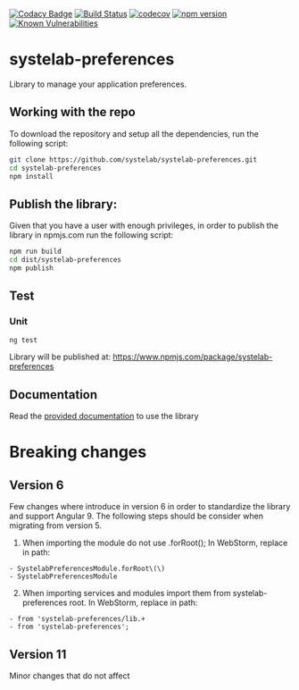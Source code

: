 [![Codacy Badge](https://app.codacy.com/project/badge/Grade/635d0f66966343b18947be60cb680a4d)](https://www.codacy.com/gh/systelab/systelab-preferences/dashboard?utm_source=github.com&amp;utm_medium=referral&amp;utm_content=systelab/systelab-preferences&amp;utm_campaign=Badge_Grade)
[![Build Status](https://travis-ci.com/systelab/systelab-preferences.svg?branch=master)](https://travis-ci.com/systelab/systelab-preferences)
[![codecov](https://codecov.io/gh/systelab/systelab-preferences/branch/master/graph/badge.svg)](https://codecov.io/gh/systelab/systelab-preferences)
[![npm version](https://badge.fury.io/js/systelab-preferences.svg)](https://badge.fury.io/js/systelab-preferences)
[![Known Vulnerabilities](https://snyk.io/test/github/systelab/systelab-preferences/badge.svg?targetFile=package.json)](https://snyk.io/test/github/systelab/systelab-preferences?targetFile=package.json)

# systelab-preferences

Library to manage your application preferences.

## Working with the repo

To download the repository and setup all the dependencies, run the following script:

```bash
git clone https://github.com/systelab/systelab-preferences.git
cd systelab-preferences
npm install
```

## Publish the library:

Given that you have a user with enough privileges, in order to publish the library in npmjs.com run the following script:

```bash
npm run build
cd dist/systelab-preferences
npm publish
```

## Test

### Unit

```bash
ng test
```

Library will be published at: https://www.npmjs.com/package/systelab-preferences

## Documentation

Read the [provided documentation](https://github.com/systelab/systelab-preferences/blob/master/projects/systelab-preferences/README.md) to use the library 

# Breaking changes

## Version 6
Few changes where introduce in version 6 in order to standardize the library and support Angular 9.
The following steps should be consider when migrating from version 5.

1. When importing the module do not use .forRoot(); In WebStorm, replace in path:
```
- SystelabPreferencesModule.forRoot\(\)
- SystelabPreferencesModule
```
2. When importing services and modules import them from systelab-preferences root. In WebStorm, replace in path:
```
- from 'systelab-preferences/lib.+ 
- from 'systelab-preferences';
```

## Version 11

Minor changes that do not affect
